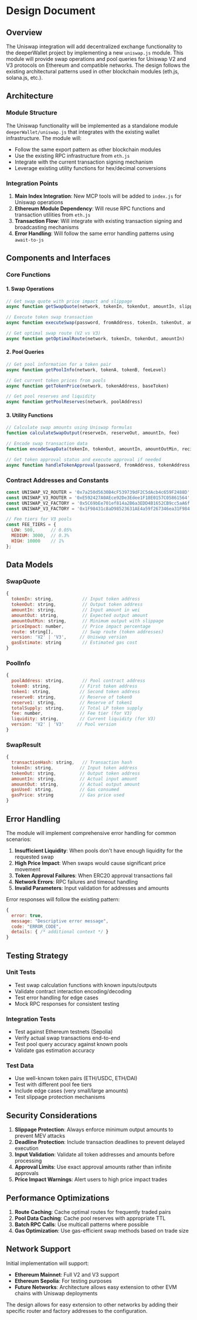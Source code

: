 # Design Document

## Overview

The Uniswap integration will add decentralized exchange functionality to the deeperWallet project by implementing a new `uniswap.js` module. This module will provide swap operations and pool queries for Uniswap V2 and V3 protocols on Ethereum and compatible networks. The design follows the existing architectural patterns used in other blockchain modules (eth.js, solana.js, etc.).

## Architecture

### Module Structure
The Uniswap functionality will be implemented as a standalone module `deeperWallet/uniswap.js` that integrates with the existing wallet infrastructure. The module will:

- Follow the same export pattern as other blockchain modules
- Use the existing RPC infrastructure from `eth.js`
- Integrate with the current transaction signing mechanism
- Leverage existing utility functions for hex/decimal conversions

### Integration Points
1. **Main Index Integration**: New MCP tools will be added to `index.js` for Uniswap operations
2. **Ethereum Module Dependency**: Will reuse RPC functions and transaction utilities from `eth.js`
3. **Transaction Flow**: Will integrate with existing transaction signing and broadcasting mechanisms
4. **Error Handling**: Will follow the same error handling patterns using `await-to-js`

## Components and Interfaces

### Core Functions

#### 1. Swap Operations
```javascript
// Get swap quote with price impact and slippage
async function getSwapQuote(network, tokenIn, tokenOut, amountIn, slippage)

// Execute token swap transaction
async function executeSwap(password, fromAddress, tokenIn, tokenOut, amountIn, amountOutMin, network)

// Get optimal swap route (V2 vs V3)
async function getOptimalRoute(network, tokenIn, tokenOut, amountIn)
```

#### 2. Pool Queries
```javascript
// Get pool information for a token pair
async function getPoolInfo(network, tokenA, tokenB, feeLevel)

// Get current token prices from pools
async function getTokenPrice(network, tokenAddress, baseToken)

// Get pool reserves and liquidity
async function getPoolReserves(network, poolAddress)
```

#### 3. Utility Functions
```javascript
// Calculate swap amounts using Uniswap formulas
function calculateSwapOutput(reserveIn, reserveOut, amountIn, fee)

// Encode swap transaction data
function encodeSwapData(tokenIn, tokenOut, amountIn, amountOutMin, recipient, deadline)

// Get token approval status and execute approval if needed
async function handleTokenApproval(password, fromAddress, tokenAddress, spenderAddress, amount, network)
```

### Contract Addresses and Constants

```javascript
const UNISWAP_V2_ROUTER = '0x7a250d5630B4cF539739dF2C5dAcb4c659F2488D';
const UNISWAP_V3_ROUTER = '0xE592427A0AEce92De3Edee1F18E0157C05861564';
const UNISWAP_V2_FACTORY = '0x5C69bEe701ef814a2B6a3EDD4B1652CB9cc5aA6f';
const UNISWAP_V3_FACTORY = '0x1F98431c8aD98523631AE4a59f267346ea31F984';

// Fee tiers for V3 pools
const FEE_TIERS = {
  LOW: 500,      // 0.05%
  MEDIUM: 3000,  // 0.3%
  HIGH: 10000    // 1%
};
```

## Data Models

### SwapQuote
```javascript
{
  tokenIn: string,           // Input token address
  tokenOut: string,          // Output token address
  amountIn: string,          // Input amount in wei
  amountOut: string,         // Expected output amount
  amountOutMin: string,      // Minimum output with slippage
  priceImpact: number,       // Price impact percentage
  route: string[],           // Swap route (token addresses)
  version: 'V2' | 'V3',     // Uniswap version
  gasEstimate: string        // Estimated gas cost
}
```

### PoolInfo
```javascript
{
  poolAddress: string,       // Pool contract address
  token0: string,           // First token address
  token1: string,           // Second token address
  reserve0: string,         // Reserve of token0
  reserve1: string,         // Reserve of token1
  totalSupply: string,      // Total LP token supply
  fee: number,              // Fee tier (for V3)
  liquidity: string,        // Current liquidity (for V3)
  version: 'V2' | 'V3'     // Pool version
}
```

### SwapResult
```javascript
{
  transactionHash: string,   // Transaction hash
  tokenIn: string,          // Input token address
  tokenOut: string,         // Output token address
  amountIn: string,         // Actual input amount
  amountOut: string,        // Actual output amount
  gasUsed: string,          // Gas consumed
  gasPrice: string          // Gas price used
}
```

## Error Handling

The module will implement comprehensive error handling for common scenarios:

1. **Insufficient Liquidity**: When pools don't have enough liquidity for the requested swap
2. **High Price Impact**: When swaps would cause significant price movement
3. **Token Approval Failures**: When ERC20 approval transactions fail
4. **Network Errors**: RPC failures and timeout handling
5. **Invalid Parameters**: Input validation for addresses and amounts

Error responses will follow the existing pattern:
```javascript
{
  error: true,
  message: "Descriptive error message",
  code: "ERROR_CODE",
  details: { /* additional context */ }
}
```

## Testing Strategy

### Unit Tests
- Test swap calculation functions with known inputs/outputs
- Validate contract interaction encoding/decoding
- Test error handling for edge cases
- Mock RPC responses for consistent testing

### Integration Tests
- Test against Ethereum testnets (Sepolia)
- Verify actual swap transactions end-to-end
- Test pool query accuracy against known pools
- Validate gas estimation accuracy

### Test Data
- Use well-known token pairs (ETH/USDC, ETH/DAI)
- Test with different pool fee tiers
- Include edge cases (very small/large amounts)
- Test slippage protection mechanisms

## Security Considerations

1. **Slippage Protection**: Always enforce minimum output amounts to prevent MEV attacks
2. **Deadline Protection**: Include transaction deadlines to prevent delayed execution
3. **Input Validation**: Validate all token addresses and amounts before processing
4. **Approval Limits**: Use exact approval amounts rather than infinite approvals
5. **Price Impact Warnings**: Alert users to high price impact trades

## Performance Optimizations

1. **Route Caching**: Cache optimal routes for frequently traded pairs
2. **Pool Data Caching**: Cache pool reserves with appropriate TTL
3. **Batch RPC Calls**: Use multicall patterns where possible
4. **Gas Optimization**: Use gas-efficient swap methods based on trade size

## Network Support

Initial implementation will support:
- **Ethereum Mainnet**: Full V2 and V3 support
- **Ethereum Sepolia**: For testing purposes
- **Future Networks**: Architecture allows easy extension to other EVM chains with Uniswap deployments

The design allows for easy extension to other networks by adding their specific router and factory addresses to the configuration.
